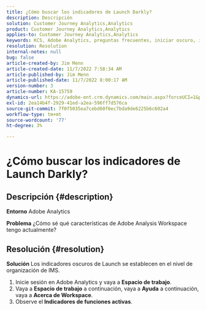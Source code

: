 ```yaml
---
title: ¿Cómo buscar los indicadores de Launch Darkly?
description: Descripción
solution: Customer Journey Analytics,Analytics
product: Customer Journey Analytics,Analytics
applies-to: Customer Journey Analytics,Analytics
keywords: KCS, Adobe Analytics, preguntas frecuentes, iniciar oscuro, indicadores
resolution: Resolution
internal-notes: null
bug: false
article-created-by: Jim Menn
article-created-date: 11/7/2022 7:58:34 AM
article-published-by: Jim Menn
article-published-date: 11/7/2022 8:00:17 AM
version-number: 3
article-number: KA-15759
dynamics-url: https://adobe-ent.crm.dynamics.com/main.aspx?forceUCI=1&pagetype=entityrecord&etn=knowledgearticle&id=0b8172f4-715e-ed11-9561-6045bd0065f9
exl-id: 2ea14b4f-2929-41ed-a2ea-596ff7d576ca
source-git-commit: 7f0f5035ea7cebd60f6ec7bda9de6225b6c602a4
workflow-type: tm+mt
source-wordcount: '77'
ht-degree: 3%

---
```


# ¿Cómo buscar los indicadores de Launch Darkly?

## Descripción {#description}


<b>Entorno</b>
Adobe Analytics

<b>Problema</b>
¿Cómo sé qué características de Adobe Analysis Workspace tengo actualmente?


## Resolución {#resolution}


<b>Solución</b>
Los indicadores oscuros de Launch se establecen en el nivel de organización de IMS.

1. Inicie sesión en Adobe Analytics y vaya a <b>Espacio de trabajo</b>.
2. Vaya a <b>Espacio de trabajo</b> a continuación, vaya a <b>Ayuda</b> a continuación, vaya a <b>Acerca de Workspace</b>.
3. Observe el<b> Indicadores de funciones activas</b>.
